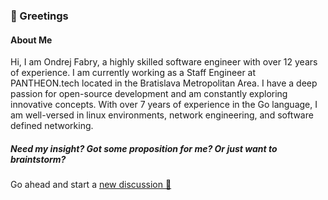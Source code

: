### :wave: Greetings

#### About Me

Hi, I am Ondrej Fabry, a highly skilled software engineer with over 12 years of experience. I am currently working as a Staff Engineer at PANTHEON.tech located in the Bratislava Metropolitan Area. I have a deep passion for open-source development and am constantly exploring innovative concepts. With over 7 years of experience in the Go language, I am well-versed in linux environments, network engineering, and software defined networking.

##### Need my insight? Got some proposition for me? Or just want to braintstorm?
Go ahead and start a [new discussion 💬](https://github.com/ofabry/ofabry/discussions/new) 

<!--
**ofabry/ofabry** is a ✨ _special_ ✨ repository because its `README.md` (this file) appears on your GitHub profile.

Here are some ideas to get you started:

- 🔭 I’m currently working on ...
- 🌱 I’m currently learning ...
- 👯 I’m looking to collaborate on ...
- 🤔 I’m looking for help with ...
- 💬 Ask me about ...
- 📫 How to reach me: ...
- 😄 Pronouns: ...
- ⚡ Fun fact: ...
-->

